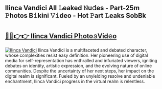 ## Ilinca Vandici All 𝙻eaked 𝙽u𝚍es - Part-25m 𝙿hotos B𝚒kini 𝚅𝚒deo - Hot 𝙿art 𝙻eaks SobBk

# <h2><a href="http://ld64a3.urlbe.top/?page=Ilinca+Vandici">🔗🔗👉👉 Ilinca Vandici P𝚑oto𝚜Vid𝚎o</a></h2>

[![Ilinca Vandici](https://i.imgur.com/eBuTRDB.gif)](http://ld64a3.urlbe.top/?page=Ilinca+Vandici)
Ilinca Vandici is a multifaceted and debated character, whose complexities resist easy definition. Her pioneering use of digital media for self-representation has enthralled and infuriated viewers, igniting debates on identity, artistic expression, and the evolving nature of online communities. Despite the uncertainty of her next steps, her impact on the digital realm is significant. Fueled by an unyielding resolve and undeniable enchantment, Ilinca Vandici progress in the virtual realm is relentless.
